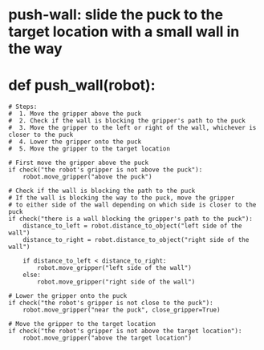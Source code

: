 # push-wall: slide the puck to the target location with a small wall in the way
# def push_wall(robot):
    # Steps:
    #  1. Move the gripper above the puck
    #  2. Check if the wall is blocking the gripper's path to the puck 
    #  3. Move the gripper to the left or right of the wall, whichever is closer to the puck
    #  4. Lower the gripper onto the puck
    #  5. Move the gripper to the target location
    
    # First move the gripper above the puck
    if check("the robot's gripper is not above the puck"):
        robot.move_gripper("above the puck")
        
    # Check if the wall is blocking the path to the puck
    # If the wall is blocking the way to the puck, move the gripper 
    # to either side of the wall depending on which side is closer to the puck
    if check("there is a wall blocking the gripper's path to the puck"):
        distance_to_left = robot.distance_to_object("left side of the wall")
        distance_to_right = robot.distance_to_object("right side of the wall")
        
        if distance_to_left < distance_to_right:
            robot.move_gripper("left side of the wall")
        else:
            robot.move_gripper("right side of the wall")
    
    # Lower the gripper onto the puck
    if check("the robot's gripper is not close to the puck"):
        robot.move_gripper("near the puck", close_gripper=True)
    
    # Move the gripper to the target location
    if check("the robot's gripper is not above the target location"):
        robot.move_gripper("above the target location")